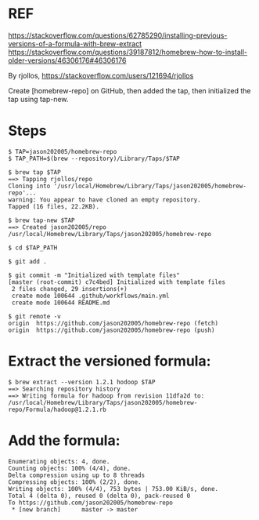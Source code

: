 # REF 
https://stackoverflow.com/questions/62785290/installing-previous-versions-of-a-formula-with-brew-extract
https://stackoverflow.com/questions/39187812/homebrew-how-to-install-older-versions/46306176#46306176

By rjollos, https://stackoverflow.com/users/121694/rjollos

Create [homebrew-repo] on GitHub, then added the tap, then initialized the tap using tap-new.

# Steps

```
$ TAP=jason202005/homebrew-repo
$ TAP_PATH=$(brew --repository)/Library/Taps/$TAP

$ brew tap $TAP
==> Tapping rjollos/repo
Cloning into '/usr/local/Homebrew/Library/Taps/jason202005/homebrew-repo'...
warning: You appear to have cloned an empty repository.
Tapped (16 files, 22.2KB).

$ brew tap-new $TAP
==> Created jason202005/repo
/usr/local/Homebrew/Library/Taps/jason202005/homebrew-repo

$ cd $TAP_PATH

$ git add .

$ git commit -m "Initialized with template files"
[master (root-commit) c7c4bed] Initialized with template files
 2 files changed, 29 insertions(+)
 create mode 100644 .github/workflows/main.yml
 create mode 100644 README.md

$ git remote -v
origin  https://github.com/jason202005/homebrew-repo (fetch)
origin  https://github.com/jason202005/homebrew-repo (push)
```

# Extract the versioned formula:
```
$ brew extract --version 1.2.1 hodoop $TAP
==> Searching repository history
==> Writing formula for hadoop from revision 11dfa2d to:
/usr/local/Homebrew/Library/Taps/jason202005/homebrew-repo/Formula/hadoop@1.2.1.rb
```

# Add the formula:

```
Enumerating objects: 4, done.
Counting objects: 100% (4/4), done.
Delta compression using up to 8 threads
Compressing objects: 100% (2/2), done.
Writing objects: 100% (4/4), 753 bytes | 753.00 KiB/s, done.
Total 4 (delta 0), reused 0 (delta 0), pack-reused 0
To https://github.com/jason202005/homebrew-repo
 * [new branch]      master -> master
```
